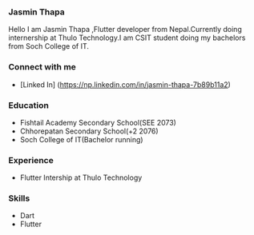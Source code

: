 ### Jasmin Thapa
   Hello I am Jasmin Thapa ,Flutter developer from Nepal.Currently doing internership at Thulo Technology.I am CSIT student doing my bachelors from Soch College of IT.

### Connect with me
 - [Linked In] (https://np.linkedin.com/in/jasmin-thapa-7b89b11a2)

### Education
 - Fishtail Academy Secondary School(SEE 2073)
 - Chhorepatan Secondary School(+2 2076)
 - Soch College of IT(Bachelor running)

### Experience
 - Flutter Intership at Thulo Technology

### Skills
 - Dart
 - Flutter
 
